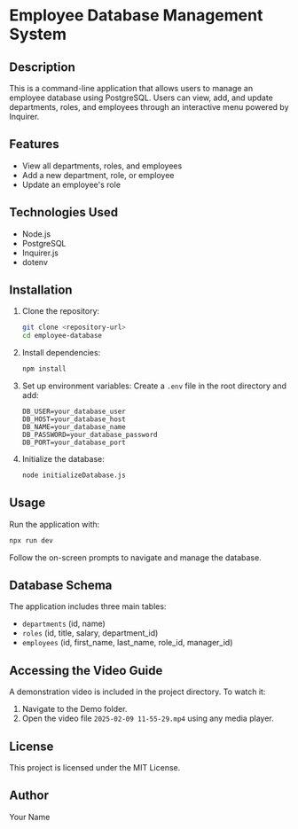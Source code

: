 # Employee Database Management System

## Description

This is a command-line application that allows users to manage an employee database using PostgreSQL. Users can view, add, and update departments, roles, and employees through an interactive menu powered by Inquirer.

## Features

- View all departments, roles, and employees
- Add a new department, role, or employee
- Update an employee's role

## Technologies Used

- Node.js
- PostgreSQL
- Inquirer.js
- dotenv

## Installation

1. Clone the repository:
   ```sh
   git clone <repository-url>
   cd employee-database
   ```
2. Install dependencies:
   ```sh
   npm install
   ```
3. Set up environment variables:
   Create a `.env` file in the root directory and add:
   ```env
   DB_USER=your_database_user
   DB_HOST=your_database_host
   DB_NAME=your_database_name
   DB_PASSWORD=your_database_password
   DB_PORT=your_database_port
   ```
4. Initialize the database:
   ```sh
   node initializeDatabase.js
   ```

## Usage

Run the application with:

```sh
npx run dev
```

Follow the on-screen prompts to navigate and manage the database.

## Database Schema

The application includes three main tables:

- `departments` (id, name)
- `roles` (id, title, salary, department\_id)
- `employees` (id, first\_name, last\_name, role\_id, manager\_id)

## Accessing the Video Guide

A demonstration video is included in the project directory. To watch it:

1. Navigate to the Demo folder.
2. Open the video file `2025-02-09 11-55-29.mp4` using any media player.

## License

This project is licensed under the MIT License.

## Author

Your Name

